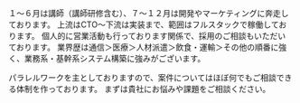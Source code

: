 １〜６月は講師（講師研修含む）、７〜１２月は開発やマーケティングに奔走しております。
上流はCTO〜下流は実装まで、範囲はフルスタックで稼働しております。
個人的に営業活動も行っております関係で、採用のご相談もいただいております。
業界歴は通信＞医療＞人材派遣＞飲食・運輸＞その他の順番に強く、業務系・基幹系システム構築に強みがございます。

パラレルワークを主としておりますので、案件についてはほぼ何でもご相談できる体制を作っております。
まずは貴社にお悩みや課題をご相談ください。
